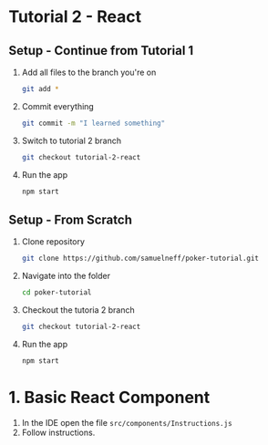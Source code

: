 # Tutorial 2 - React

## Setup - Continue from Tutorial 1

1. Add all files to the branch you're on
    ```bash
    git add *
    ```
2. Commit everything
    ```bash
    git commit -m "I learned something"
    ```
3. Switch to tutorial 2 branch
    ```bash
    git checkout tutorial-2-react
    ```
4. Run the app
    ```bash
    npm start
    ```    

## Setup - From Scratch

1. Clone repository
    ```bash
    git clone https://github.com/samuelneff/poker-tutorial.git
    ```
2. Navigate into the folder
    ```bash
    cd poker-tutorial
    ```
3. Checkout the tutoria 2 branch
    ```bash
    git checkout tutorial-2-react
    ```
4. Run the app
    ```bash
    npm start
    ```    

# 1. Basic React Component

1. In the IDE open the file `src/components/Instructions.js`
2. Follow instructions.
 
     

